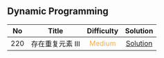 ## Dynamic Programming

|  No   |      Title       |            Difficulty             |                     Solution                     |
| :---: | :--------------: | :-------------------------------: | :----------------------------------------------: |
|  220  | 存在重复元素 III | <font color=#F0AD4E>Medium</font> | [Solution](contains_duplicate_III/Solution.java) |
